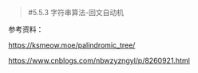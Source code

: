 > #5.5.3 字符串算法-回文自动机

参考资料：

<https://ksmeow.moe/palindromic_tree/>

<https://www.cnblogs.com/nbwzyzngyl/p/8260921.html>

